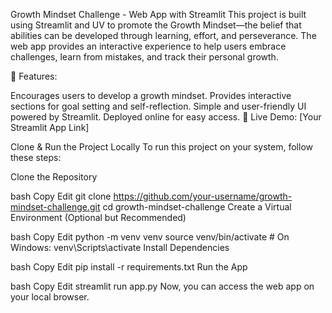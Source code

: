 Growth Mindset Challenge - Web App with Streamlit
This project is built using Streamlit and UV to promote the Growth Mindset—the belief that abilities can be developed through learning, effort, and perseverance. The web app provides an interactive experience to help users embrace challenges, learn from mistakes, and track their personal growth.

🔹 Features:

Encourages users to develop a growth mindset.
Provides interactive sections for goal setting and self-reflection.
Simple and user-friendly UI powered by Streamlit.
Deployed online for easy access.
🚀 Live Demo: [Your Streamlit App Link]

Clone & Run the Project Locally
To run this project on your system, follow these steps:

Clone the Repository

bash
Copy
Edit
git clone https://github.com/your-username/growth-mindset-challenge.git
cd growth-mindset-challenge
Create a Virtual Environment (Optional but Recommended)

bash
Copy
Edit
python -m venv venv
source venv/bin/activate  # On Windows: venv\Scripts\activate
Install Dependencies

bash
Copy
Edit
pip install -r requirements.txt
Run the App

bash
Copy
Edit
streamlit run app.py
Now, you can access the web app on your local browser.

